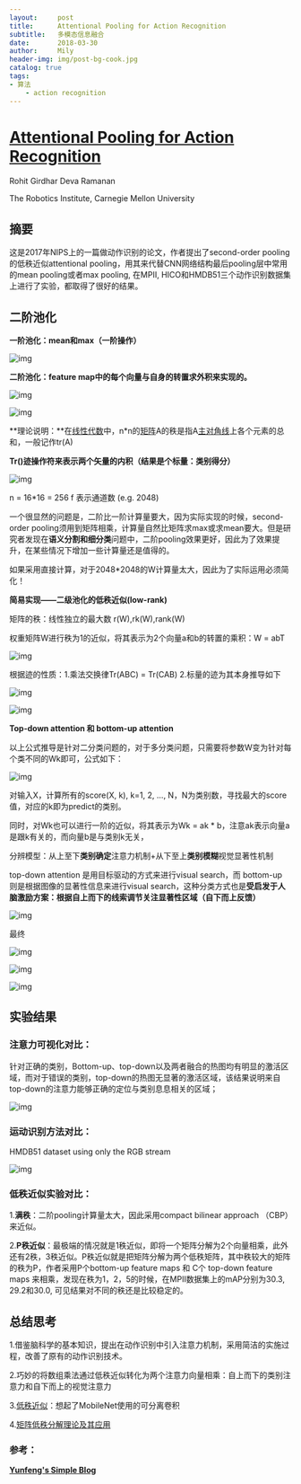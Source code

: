 ```yaml
---
layout:     post
title:      Attentional Pooling for Action Recognition
subtitle:   多模态信息融合
date:       2018-03-30
author:     Mily
header-img: img/post-bg-cook.jpg
catalog: true
tags:
- 算法
    - action recognition
---
```


# **[Attentional Pooling for Action Recognition](http://rohitgirdhar.github.io/AttentionalPoolingAction)**

Rohit Girdhar Deva Ramanan

The Robotics Institute, Carnegie Mellon University

## 摘要

这是2017年NIPS上的一篇做动作识别的论文，作者提出了second-order pooling的低秩近似attentional pooling，用其来代替CNN网络结构最后pooling层中常用的mean pooling或者max pooling, 在MPII, HICO和HMDB51三个动作识别数据集上进行了实验，都取得了很好的结果。



## **二阶池化**

**一阶池化：mean和max（一阶操作）**

![img](https://note.youdao.com/yws/public/resource/28ea88f88e2faf8e965acd644ab3af1d/xmlnote/117D3C987A2441E38059D60A08836644/9956)

**二阶池化：feature map中的每个向量与自身的转置求外积来实现的。**

![img](https://note.youdao.com/ynoteshare1/images/replace-img.png)

![img](https://note.youdao.com/ynoteshare1/images/replace-img.png)

**理论说明：**在[线性代数](http://zh.wikipedia.org/wiki/线性代数)中，n*n的[矩阵](http://zh.wikipedia.org/wiki/矩陣)A的秩是指A[主对角线](http://zh.wikipedia.org/wiki/主對角線)上各个元素的总和，一般记作tr(A)

**Tr()迹操作符来表示两个矢量的内积（结果是个标量：类别得分）**

![img](https://note.youdao.com/ynoteshare1/images/replace-img.png)



n = 16*16 = 256  f 表示通道数 (e.g. 2048)

一个很显然的问题是，二阶比一阶计算量要大，因为实际实现的时候，second-order pooling须用到矩阵相乘，计算量自然比矩阵求max或求mean要大。但是研究者发现在**语义分割和细分类**问题中，二阶pooling效果更好，因此为了效果提升，在某些情况下增加一些计算量还是值得的。

如果采用直接计算，对于2048*2048的W计算量太大，因此为了实际运用必须简化！

**简易实现——二级池化的低秩近似(low-rank)**

矩阵的秩：线性独立的最大数 r(W),rk(W),rank(W)

权重矩阵W进行秩为1的近似，将其表示为2个向量a和b的转置的乘积：W = abT

![img](https://note.youdao.com/ynoteshare1/images/replace-img.png)

根据迹的性质：1.乘法交换律Tr(ABC) = Tr(CAB) 2.标量的迹为其本身推导如下

![img](https://note.youdao.com/ynoteshare1/images/replace-img.png)

![img](https://note.youdao.com/ynoteshare1/images/replace-img.png)



**Top-down attention 和 bottom-up attention**

以上公式推导是针对二分类问题的，对于多分类问题，只需要将参数W变为针对每个类不同的Wk即可，公式如下：

![img](https://note.youdao.com/ynoteshare1/images/replace-img.png)

对输入X，计算所有的score(X, k), k=1, 2, ..., N，N为类别数，寻找最大的score值，对应的k即为predict的类别。

同时，对Wk也可以进行一阶的近似，将其表示为Wk = ak * b，注意ak表示向量a是跟k有关的，而向量b是与类别k无关，

分辨模型：从上至下**类别确定**注意力机制+从下至上**类别模糊**视觉显著性机制

 top-down attention 是用目标驱动的方式来进行visual search，而 bottom-up 则是根据图像的显著性信息来进行visual search，这种分类方式也是**受启发于人脑激励方案：根据自上而下的线索调节关注显著性区域（自下而上反馈）**

![img](https://note.youdao.com/ynoteshare1/images/replace-img.png)

最终

![img](https://note.youdao.com/ynoteshare1/images/replace-img.png)



![img](https://note.youdao.com/ynoteshare1/images/replace-img.png)



![img](https://note.youdao.com/ynoteshare1/images/replace-img.png)



## **实验结果**

### **注意力可视化对比：**

针对正确的类别，Bottom-up、top-down以及两者融合的热图均有明显的激活区域，而对于错误的类别，top-down的热图无显著的激活区域，该结果说明来自top-down的注意力能够正确的定位与类别息息相关的区域；

![img](https://note.youdao.com/ynoteshare1/images/replace-img.png)



### **运动识别方法对比：**

HMDB51 dataset using only the RGB stream

![img](https://note.youdao.com/ynoteshare1/images/replace-img.png)

### **低秩近似实验对比：**

1.**满秩**：二阶pooling计算量太大，因此采用compact bilinear approach （CBP）来近似。

2.**P秩近似**：最极端的情况就是1秩近似，即将一个矩阵分解为2个向量相乘，此外还有2秩，3秩近似。P秩近似就是把矩阵分解为两个低秩矩阵，其中秩较大的矩阵的秩为P，作者采用P个bottom-up feature maps 和 C个 top-down feature maps 来相乘，发现在秩为1，2，5的时候，在MPII数据集上的mAP分别为30.3, 29.2和30.0, 可见结果对不同的秩还是比较稳定的。



## **总结思考**

1.借鉴脑科学的基本知识，提出在动作识别中引入注意力机制，采用简洁的实施过程，改善了原有的动作识别技术。

2.巧妙的将数组乘法通过低秩近似转化为两个注意力向量相乘：自上而下的类别注意力和自下而上的视觉注意力

3.[低秩近似](http://www.songho.ca/dsp/convolution/convolution2d_separable.html)：想起了MobileNet使用的可分离卷积

4.[矩阵低秩分解理论及其应用](https://wenku.baidu.com/view/7128ca3014791711cc791765.html)



### 参考：

[**Yunfeng's Simple Blog**](https://vra.github.io/2018/01/20/paper-attentional-pooling/)